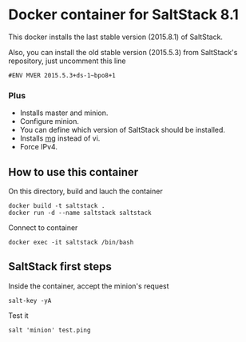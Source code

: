 # Docker container for SaltStack 8.1

This docker installs the last stable version (2015.8.1) of SaltStack.

Also, you can install the old stable version (2015.5.3) from SaltStack's
repository, just uncomment this line

```
#ENV MVER 2015.5.3+ds-1~bpo8+1
```

### Plus

* Installs master and minion.
* Configure minion.
* You can define which version of SaltStack should be installed.
* Installs [mg](http://homepage.boetes.org/software/mg) instead of vi.
* Force IPv4.

## How to use this container

On this directory, build and lauch the container

```
docker build -t saltstack .
docker run -d --name saltstack saltstack
```

Connect to container

```
docker exec -it saltstack /bin/bash
```

## SaltStack first steps

Inside the container, accept the minion's request

```
salt-key -yA
```

Test it

```
salt 'minion' test.ping
```
